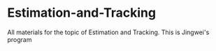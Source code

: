 # Estimation-and-Tracking
All materials for the topic of Estimation and Tracking.
This is Jingwei's program
